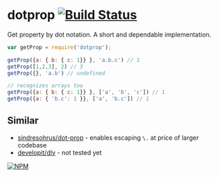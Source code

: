 # dotprop [![Build Status](https://travis-ci.org/dy/dotprop.svg?branch=master)](https://travis-ci.org/dy/dotprop)

Get property by dot notation.
A short and dependable implementation.

```js
var getProp = require('dotprop');

getProp({a: { b: { c: 1}} }, 'a.b.c') // 1
getProp([1,2,3], 2) // 3
getProp({}, 'a.b') // undefined

// recognizes arrays too
getProp({a: { b: { c: 1}} }, ['a', 'b', 'c']) // 1
getProp({a: { 'b.c': 1 }}, ['a', 'b.c']) // 1
```

## Similar

* [sindresohrus/dot-prop](https://github.com/sindresorhus/dot-prop) - enables escaping `\.` at price of larger codebase
* [developit/dlv](https://github.com/developit/dlv) - not tested yet

[![NPM](https://nodei.co/npm/dotprop.png?downloads=true&downloadRank=true&stars=true)](https://nodei.co/npm/dotprop/)
